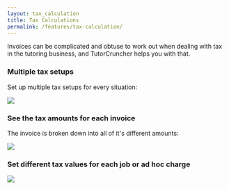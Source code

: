 ```yaml
---
layout: tax_calculation
title: Tax Calculations
permalink: /features/tax-calculation/
---
```

Invoices can be complicated and obtuse to work out when dealing with tax in the tutoring business, and TutorCruncher helps you with that.

<h3 id="multiple-setups">Multiple tax setups</h3>

Set up multiple tax setups for every situation:

<a href="/img/features/tax-setups.png" data-lightbox="lightbox" data-title="Set up multiple tax setups for every situation" class="thumbnail">
  <img src="/img/features/tax-setups.png" alt-text="Set up multiple tax setups for every situation"/>
</a>

<h3 id="see-amounts">See the tax amounts for each invoice</h3>

The invoice is broken down into all of it's different amounts:

<a href="/img/features/invoice-tax.png" data-lightbox="lightbox" data-title="See the invoice broken down into its amounts" class="thumbnail">
  <img src="/img/features/invoice-tax.png" alt-text="See the invoice broken down into its amounts"/>
</a>

<h3 id="set-values">Set different tax values for each job or ad hoc charge</h3>

<a href="/img/features/adhoccharge-tax.png" data-lightbox="lightbox" data-title="Set your tax setup per ad hoc charge category" class="thumbnail">
  <img src="/img/features/adhoccharge-tax.png" alt-text="Set your tax setup per ad hoc charge category"/>
</a>
